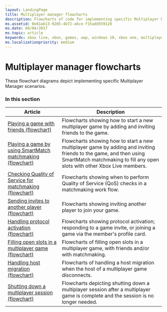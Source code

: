 ```yaml
---
layout: LandingPage
title: Multiplayer manager flowcharts
description: Flowcharts of code for implementing specific Multiplayer Manager scenarios.
ms.assetid: 0e81ab13-9285-4b72-a6ce-f15add559128
ms.date: 04/04/2017
ms.topic: article
keywords: xbox live, xbox, games, uwp, windows 10, xbox one, multiplayer manager, flowchart
ms.localizationpriority: medium
---
```


# Multiplayer manager flowcharts

These flowchart diagrams depict implementing specific Multiplayer Manager scenarios.


### In this section

| Article | Description |
|---------|-------------|
| [Playing a game with friends (flowchart)](mpm-flowcharts/mpm-play-with-friends.md) | Flowcharts showing how to start a new multiplayer game by adding and inviting friends to the game. |
| [Playing a game by using SmartMatch matchmaking (flowchart)](mpm-flowcharts/mpm-play-with-smartmatch-matchmaking.md) | Flowcharts showing how to start a new multiplayer game by adding and inviting friends to the game, and then using SmartMatch matchmaking to fill any open slots with other Xbox Live members. |
| [Checking Quality of Service for matchmaking (flowchart)](mpm-flowcharts/mpm-use-matchmaking-and-qos.md) | Flowcharts showing when to perform Quality of Service (QoS) checks in a matchmaking work flow. |
| [Sending invites to another player (flowchart)](mpm-flowcharts/mpm-send-invites.md) | Flowcharts showing inviting another player to join your game. |
| [Handling protocol activation (flowchart)](mpm-flowcharts/mpm-on-protocol-activation.md) | Flowcharts showing protocol activation; responding to a game invite, or joining a game via the member's profile card. |
| [Filling open slots in a multiplayer game (flowchart)](mpm-flowcharts/mpm-fill-open-slots.md) | Flowcharts of filling open slots in a multiplayer game, with friends and/or with matchmaking. |
| [Handling host migration (flowchart)](mpm-flowcharts/mpm-host-migration.md) | Flowcharts of handling a host migration when the host of a multiplayer game disconnects. |
| [Shutting down a multiplayer session (flowchart)](mpm-flowcharts/mpm-shut-down.md) | Flowcharts depicting shutting down a multiplayer session after a multiplayer game is complete and the session is no longer needed. |
